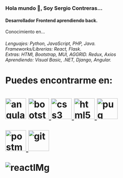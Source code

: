 ### Hola mundo 👾, Soy Sergio Contreras...
#### Desarrollador Frontend aprendiendo back.
  Conocimiento en...


<h6>
  Lenguajes: Python, JavaScript, PHP, Java.
  </br>
  Frameworks/Librerias: React, Flask.
 </br>
  Extras: HTMl, Bootstrap, MUI, AGGRID. Redux, Axios
  </br>
  Aprendiendo: Visual Basic, .NET, Django, Angular.
  </br>
<h6/>

<h1> 
  Puedes encontrarme en:
<h1/>
  <p align="left>
<a href="https://angular.io" target="_blank"> <img src="https://devicons.github.io/devicon/devicon.git/icons/angularjs/angularjs-original.svg" alt="angularjs" width="65" height="65"/> </a> <a href="https://getbootstrap.com" target="_blank"> <img src="https://devicons.github.io/devicon/devicon.git/icons/bootstrap/bootstrap-plain.svg" alt="bootstrap" width="65" height="65"/> </a> <a href="https://www.w3schools.com/css/" target="_blank"> <img src="https://devicons.github.io/devicon/devicon.git/icons/css3/css3-original-wordmark.svg" alt="css3" width="65" height="65"/> </a> <a href="https://www.w3.org/html/" target="_blank"> <img src="https://devicons.github.io/devicon/devicon.git/icons/html5/html5-original-wordmark.svg" alt="html5" width="65" height="65"/> </a> <a href="https://pugjs.org" target="_blank"> <img src="https://cdn.worldvectorlogo.com/logos/pug.svg" alt="pug" width="65" height="65"/> </a>
</p>
   <p align="left"> 
<a href="https://postman.com" target="_blank"> <img src="https://www.vectorlogo.zone/logos/getpostman/getpostman-icon.svg" alt="postman" width="65" height="65"/> </a>
<a href="https://git-scm.com/" target="_blank"> <img src="https://www.vectorlogo.zone/logos/git-scm/git-scm-icon.svg" alt="git" width="65" height="65"/>  </a>
  </p>

![reactIMg](https://user-images.githubusercontent.com/91096090/209746294-ed8c440f-aff2-40eb-bbb3-d4b45b6de93d.jpg)
